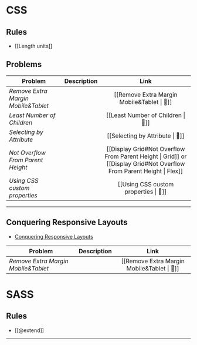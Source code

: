 # CSS

## Rules

- [[Length units]]

## Problems

| Problem                             | Description |                                                         Link                                                         |
| ----------------------------------- | ----------- | :------------------------------------------------------------------------------------------------------------------: |
| _Remove Extra Margin Mobile&Tablet_ |             |                                     [[Remove Extra Margin Mobile&Tablet \| 🌹]]                                      |
| _Least Number of Children_          |             |                                          [[Least Number of Children \| 🌹]]                                          |
| _Selecting by Attribute_            |             |                                           [[Selecting by Attribute \| 🌹]]                                           |
| _Not Overflow From Parent Height_   |             | [[Display Grid#Not Overflow From Parent Height \| Grid]] or [[Display Grid#Not Overflow From Parent Height \| Flex]] |
| _Using CSS custom properties_       |             |                                        [[Using CSS custom properties \| 🌹]]                                         |

---

## Conquering Responsive Layouts

- [Conquering Responsive Layouts](https://courses.kevinpowell.co/view/courses/conquering-responsive-layouts)

| Problem                             | Description |                    Link                     |
| ----------------------------------- | ----------- | :-----------------------------------------: |
| _Remove Extra Margin Mobile&Tablet_ |             | [[Remove Extra Margin Mobile&Tablet \| 🌹]] |

# SASS

## Rules

- [[@extend]]

---
